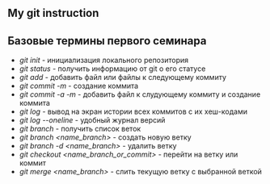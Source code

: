 ## My git instruction

## Базовые термины первого семинара

* *git init* - инициализация локального репозитория
* *git status* - получить информацию от git  о его статусе
* *git add* - добавить файл или файлы к следующему коммиту
* *git commit -m <message>* - создание коммита
* *git commit -a -m <message>* - добавить файл к слудующему коммиту и создание коммита
* *git log* - вывод на экран истории всех коммитов с их хеш-кодами
* *git log --oneline* - удобный журнал версий
* *git branch* - получить список веток
* *git branch <name_branch>* - создать новую ветку
* *git branch -d <name_branch>* - удалить ветку
* *git checkout <name_branch_or_commit>* - перейти на ветку или коммит
* *git merge <name_branch>* - слить текущую ветку с выбранной веткой

